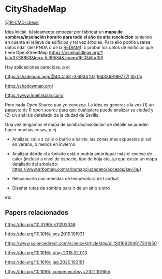 
<!-- README.md is generated from README.Rmd. Please edit that file -->

# CityShadeMap

<!-- badges: start -->

[![R-CMD-check](https://github.com/Pakillo/CityShadeMap/actions/workflows/R-CMD-check.yaml/badge.svg)](https://github.com/Pakillo/CityShadeMap/actions/workflows/R-CMD-check.yaml)
<!-- badges: end -->

Idea inicial: básicamente empezar por fabricar un **mapa de
sombras/insolación horario para todo el año de alta resolución**
teniendo en cuenta el relieve de edificios y tal vez árboles. Para ello
podría usarse datos lidar (del PNOA o de la
[REDIAM](https://www.juntadeandalucia.es/medioambiente/portal/landing-page-%C3%ADndice/-/asset_publisher/zX2ouZa4r1Rf/content/cobertura-lidar/20151)),
o probar los datos de edificios que tiene OpenStreetMap
(<https://osmbuildings.org/?lat=37.38863&lon=-5.99534&zoom=16.0&tilt=30>).

Hay aplicaciones parecidas, p ej

<https://shademap.app/@40.4163,-3.6934,10z,1643369189777t,0b,0p>

<https://shadowmap.org/>

<https://www.huellasolar.com/>

Pero nada Open Source que yo conozca. La idea es generar a la vez (1) un
paquete de R open source para que cualquiera pueda analizar su ciudad y
(2) un análisis detallado de la ciudad de Sevilla.

Una vez tengamos el mapa de sombras/insolación de detalle se pueden
hacer muchas cosas, p ej

-   Analizar, calle a calle o barrio a barrio, las zonas más expuestas
    al sol en verano, o menos en invierno

-   Analizar dónde el arbolado está o podría amortiguar más el exceso de
    calor (incluso a nivel de especie, tipo de hoja etc, ya que existe
    un mapa detallado del arbolado:
    <https://www.arbomap.com/arbomapciudadano/accesos/sevilla/>)

-   Relacionarlo con medidas de temperatura de Landsat

-   Diseñar rutas de sombra para ir de un sitio a otro

etc

## Papers relacionados

<https://doi.org/10.3390/rs11202348>

<https://doi.org/10.1016/j.scs.2019.101931>

<https://www.sciencedirect.com/science/article/abs/pii/S0169204617301950>

<https://doi.org/10.1016/j.ufug.2018.02.013>

<https://doi.org/10.1016/j.jag.2020.102161>

<https://doi.org/10.1016/j.compenvurbsys.2021.101655>
